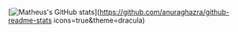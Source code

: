 [![Matheus's GitHub stats](https://github-readme-stats.vercel.app/api?username=matheushpr9)](https://github.com/anuraghazra/github-readme-stats icons=true&theme=dracula)
